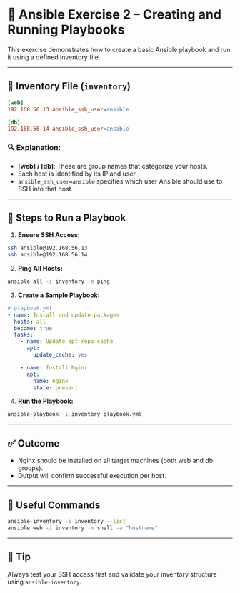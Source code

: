 # 🧪 Ansible Exercise 2 – Creating and Running Playbooks

This exercise demonstrates how to create a basic Ansible playbook and run it using a defined inventory file.

---

## 📁 Inventory File (`inventory`)

```ini
[web]
192.168.56.13 ansible_ssh_user=ansible

[db]
192.168.56.14 ansible_ssh_user=ansible
```

### 🔍 Explanation:
- **[web] / [db]**: These are group names that categorize your hosts.
- Each host is identified by its IP and user.
- `ansible_ssh_user=ansible` specifies which user Ansible should use to SSH into that host.

---

## 🚀 Steps to Run a Playbook

1. **Ensure SSH Access:**

```bash
ssh ansible@192.168.56.13
ssh ansible@192.168.56.14
```

2. **Ping All Hosts:**

```bash
ansible all -i inventory -m ping
```

3. **Create a Sample Playbook:**

```yaml
# playbook.yml
- name: Install and update packages
  hosts: all
  become: true
  tasks:
    - name: Update apt repo cache
      apt:
        update_cache: yes

    - name: Install Nginx
      apt:
        name: nginx
        state: present
```

4. **Run the Playbook:**

```bash
ansible-playbook -i inventory playbook.yml
```

---

## ✅ Outcome

- Nginx should be installed on all target machines (both web and db groups).
- Output will confirm successful execution per host.

---

## 🧰 Useful Commands

```bash
ansible-inventory -i inventory --list
ansible web -i inventory -m shell -a "hostname"
```

---

## 🧠 Tip

Always test your SSH access first and validate your inventory structure using `ansible-inventory`.